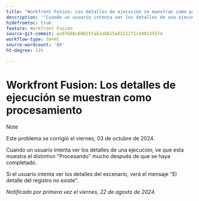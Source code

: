 ```yaml
---
title: "Workfront Fusion: Los detalles de ejecución se muestran como procesamiento"
description: '"Cuando un usuario intenta ver los detalles de una ejecución, ve que esta muestra el distintivo de procesamiento mucho después de que se haya completado".'
hidefromtoc: true
feature: Workfront Fusion
source-git-commit: ac07686c60025fab3ab815a6321271cd401355f4
workflow-type: tm+mt
source-wordcount: '89'
ht-degree: 11%

---
```



# Workfront Fusion: Los detalles de ejecución se muestran como procesamiento

>[!NOTE]
>
>Este problema se corrigió el viernes, 03 de octubre de 2024.

Cuando un usuario intenta ver los detalles de una ejecución, ve que esta muestra el distintivo &quot;Procesando&quot; mucho después de que se haya completado.

Si el usuario intenta ver los detalles del escenario, verá el mensaje &quot;El detalle del registro no existe&quot;.

_Notificado por primera vez el viernes, 22 de agosto de 2024._
